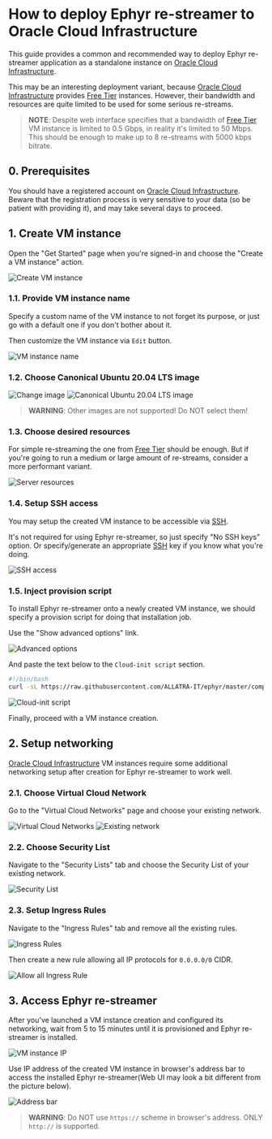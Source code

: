 How to deploy Ephyr re-streamer to Oracle Cloud Infrastructure
==============================================================

This guide provides a common and recommended way to deploy Ephyr re-streamer application as a standalone instance on [Oracle Cloud Infrastructure].

This may be an interesting deployment variant, because [Oracle Cloud Infrastructure] provides [Free Tier] instances. However, their bandwidth and resources are quite limited to be used for some serious re-streams.

> __NOTE__: Despite web interface specifies that a bandwidth of [Free Tier] VM instance is limited to 0.5 Gbps, in reality it's limited to 50 Mbps. This should be enough to make up to 8 re-streams with 5000 kbps bitrate.




## 0. Prerequisites

You should have a registered account on [Oracle Cloud Infrastructure]. Beware that the registration process is very sensitive to your data (so be patient with providing it), and may take several days to proceed.




## 1. Create VM instance

Open the "Get Started" page when you're signed-in and choose the "Create a VM instance" action.

![Create VM instance](images/oci_1.0.png)


### 1.1. Provide VM instance name

Specify a custom name of the VM instance to not forget its purpose, or just go with a default one if you don't bother about it.

Then customize the VM instance via `Edit` button.

![VM instance name](images/oci_1.1.png)


### 1.2. Choose Canonical Ubuntu 20.04 LTS image

![Change image](images/oci_1.2.1.png)
![Canonical Ubuntu 20.04 LTS image](images/oci_1.2.2.png)

> __WARNING__: Other images are not supported! Do NOT select them!


### 1.3. Choose desired resources

For simple re-streaming the one from [Free Tier] should be enough. But if you're going to run a medium or large amount of re-streams, consider a more performant variant.

![Server resources](images/oci_1.3.png)


### 1.4. Setup SSH access

You may setup the created VM instance to be accessible via [SSH].

It's not required for using Ephyr re-streamer, so just specify "No SSH keys" option. Or specify/generate an appropriate [SSH] key if you know what you're doing.

![SSH access](images/oci_1.4.png)


### 1.5. Inject provision script

To install Ephyr re-streamer onto a newly created VM instance, we should specify a provision script for doing that installation job.

Use the "Show advanced options" link.

![Advanced options](images/oci_1.5.1.png)

And paste the text below to the `Cloud-init script` section.
```bash
#!/bin/bash
curl -sL https://raw.githubusercontent.com/ALLATRA-IT/ephyr/master/components/restreamer/deploy/provision/ubuntu-20-04-x64.sh  | EPHYR_VER=0.6.0 WITH_FIREWALLD=1 bash -s
```

![Cloud-init script](images/oci_1.5.2.png)

Finally, proceed with a VM instance creation.




## 2. Setup networking

[Oracle Cloud Infrastructure] VM instances require some additional networking setup after creation for Ephyr re-streamer to work well.


### 2.1. Choose Virtual Cloud Network

Go to the "Virtual Cloud Networks" page and choose your existing network.

![Virtual Cloud Networks](images/oci_2.1.1.png)
![Existing network](images/oci_2.1.2.png)


### 2.2. Choose Security List

Navigate to the "Security Lists" tab and choose the Security List of your existing network.

![Security List](images/oci_2.2.png)


### 2.3. Setup Ingress Rules

Navigate to the "Ingress Rules" tab and remove all the existing rules.

![Ingress Rules](images/oci_2.3.1.png)

Then create a new rule allowing all IP protocols for `0.0.0.0/0` CIDR.

![Allow all Ingress Rule](images/oci_2.3.2.png)




## 3. Access Ephyr re-streamer

After you've launched a VM instance creation and configured its networking, wait from 5 to 15 minutes until it is provisioned and Ephyr re-streamer is installed.

![VM instance IP](images/oci_3.png)

Use IP address of the created VM instance in browser's address bar to access the installed Ephyr re-streamer(Web UI may look a bit different from the picture below).

![Address bar](images/browser.jpg)

> __WARNING__: Do NOT use `https://` scheme in browser's address. ONLY `http://` is supported. 





[Free Tier]: https://www.oracle.com/cloud/free
[Oracle Cloud Infrastructure]: https://www.oracle.com/cloud
[SSH]: https://en.wikipedia.org/wiki/SSH_(Secure_Shell)
